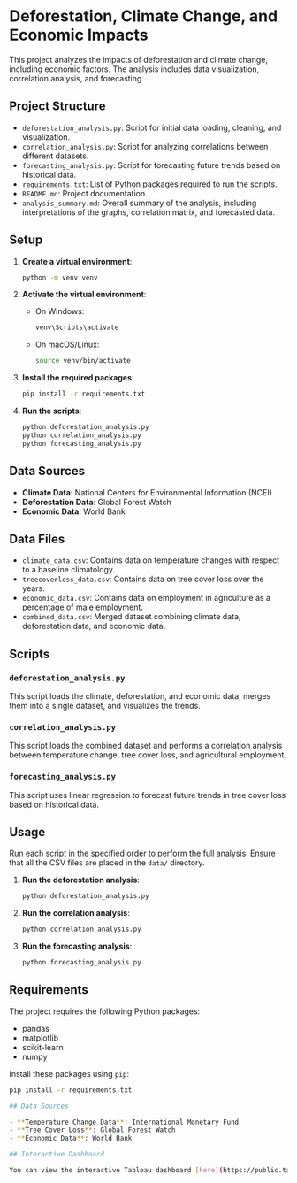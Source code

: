 # Deforestation, Climate Change, and Economic Impacts

This project analyzes the impacts of deforestation and climate change, including economic factors. The analysis includes data visualization, correlation analysis, and forecasting.

## Project Structure

- `deforestation_analysis.py`: Script for initial data loading, cleaning, and visualization.
- `correlation_analysis.py`: Script for analyzing correlations between different datasets.
- `forecasting_analysis.py`: Script for forecasting future trends based on historical data.
- `requirements.txt`: List of Python packages required to run the scripts.
- `README.md`: Project documentation.
- `analysis_summary.md`: Overall summary of the analysis, including interpretations of the graphs, correlation matrix, and forecasted data.

## Setup

1. **Create a virtual environment**:
    ```bash
    python -m venv venv
    ```

2. **Activate the virtual environment**:
    - On Windows:
      ```bash
      venv\Scripts\activate
      ```
    - On macOS/Linux:
      ```bash
      source venv/bin/activate
      ```

3. **Install the required packages**:
    ```bash
    pip install -r requirements.txt
    ```

4. **Run the scripts**:
    ```bash
    python deforestation_analysis.py
    python correlation_analysis.py
    python forecasting_analysis.py
    ```

## Data Sources

- **Climate Data**: National Centers for Environmental Information (NCEI)
- **Deforestation Data**: Global Forest Watch
- **Economic Data**: World Bank

## Data Files

- `climate_data.csv`: Contains data on temperature changes with respect to a baseline climatology.
- `treecoverloss_data.csv`: Contains data on tree cover loss over the years.
- `economic_data.csv`: Contains data on employment in agriculture as a percentage of male employment.
- `combined_data.csv`: Merged dataset combining climate data, deforestation data, and economic data.

## Scripts

### `deforestation_analysis.py`

This script loads the climate, deforestation, and economic data, merges them into a single dataset, and visualizes the trends.

### `correlation_analysis.py`

This script loads the combined dataset and performs a correlation analysis between temperature change, tree cover loss, and agricultural employment.

### `forecasting_analysis.py`

This script uses linear regression to forecast future trends in tree cover loss based on historical data.

## Usage

Run each script in the specified order to perform the full analysis. Ensure that all the CSV files are placed in the `data/` directory.

1. **Run the deforestation analysis**:
    ```bash
    python deforestation_analysis.py
    ```

2. **Run the correlation analysis**:
    ```bash
    python correlation_analysis.py
    ```

3. **Run the forecasting analysis**:
    ```bash
    python forecasting_analysis.py
    ```

## Requirements

The project requires the following Python packages:
- pandas
- matplotlib
- scikit-learn
- numpy

Install these packages using `pip`:
```bash
pip install -r requirements.txt

## Data Sources

- **Temperature Change Data**: International Monetary Fund
- **Tree Cover Loss**: Global Forest Watch
- **Economic Data**: World Bank

## Interactive Dashboard

You can view the interactive Tableau dashboard [here](https://public.tableau.com/views/AnalysisofClimateChangeDeforestationandEconomicImpacts/Dashboard1?:language=en-US&publish=yes&:sid=&:display_count=n&:origin=viz_share_link).

